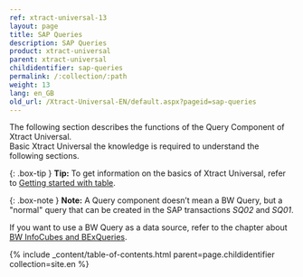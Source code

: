 ```yaml
---
ref: xtract-universal-13
layout: page
title: SAP Queries
description: SAP Queries
product: xtract-universal
parent: xtract-universal
childidentifier: sap-queries
permalink: /:collection/:path
weight: 13
lang: en_GB
old_url: /Xtract-Universal-EN/default.aspx?pageid=sap-queries
---
```


The following section describes the functions of the Query Component of Xtract Universal. <br>
Basic Xtract Universal the knowledge is required to understand the following sections. <br>

{: .box-tip }
**Tip:** To get information on the basics of Xtract Universal, refer to [Getting started with table](./getting-started-table). <br>

{: .box-note }
**Note:** A Query component doesn’t mean a BW Query, but a "normal" query that can be created in the SAP transactions *SQ02* and *SQ01*. 

If you want to use a BW Query as a data source, refer to the chapter about [BW InfoCubes and BExQueries](./bw-infocubes-and-bex-queries).

{% include _content/table-of-contents.html parent=page.childidentifier collection=site.en %}